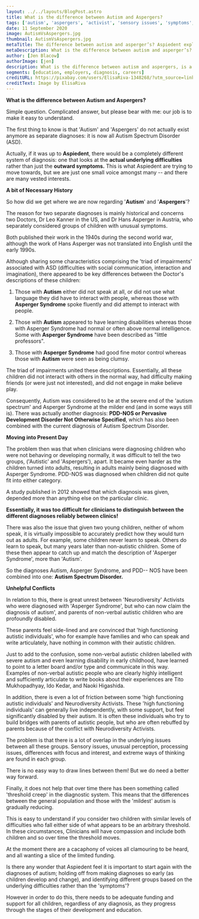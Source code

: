 ```yaml
---
layout: ../../layouts/BlogPost.astro
title: What is the difference between Autism and Aspergers?
tags: ['autism', 'aspergers', 'activist', 'sensory issues', 'symptoms', 'severe', 'mild']
date: 11 September 2020
image: AutismVsAspergers.jpg
thumbnail: AutismVsAspergers.jpg
metaTitle: The difference between autism and asperger’s? Aspiedent explains. 
metaDescription: What is the difference between autism and asperger’s? This article clears up the confusion.
author: [Jen Blacow]
authorImage: [jen]
description: What is the difference between autism and aspergers, is a common question. It can cause all sorts of confusion. This article aims to make the difference easy to understand, while also highlighting the complexities of the answer.
segments: [education, employers, diagnosis, careers]
creditURL: https://pixabay.com/users/ElisaRiva-1348268/?utm_source=link-attribution&utm_medium=referral&utm_campaign=image&utm_content=2062048
creditText: Image by ElisaRiva
---
```

**What is the difference between Autism and Aspergers?**

Simple question. Complicated answer, but please bear with me: our job is
to make it easy to understand.

The first thing to know is that 'Autism' and 'Aspergers' do not actually
exist anymore as separate diagnoses: it is now all Autism Spectrum
Disorder (ASD).

Actually, if it was up to **Aspiedent**, there would be a
completely different system of diagnosis: one that looks at the **actual
underlying difficulties** rather than just the **outward symptoms.**
This is what Aspiedent are trying to move towards, but we are just one
small voice amongst many -- and there are many vested interests.

**A bit of Necessary History**

So how did we get where we are now regarding '**Autism**' and
'**Aspergers**'?

The reason for two separate diagnoses is mainly historical and concerns
two Doctors, Dr Leo Kanner in the US, and Dr Hans Asperger in Austria,
who separately considered groups of children with unusual symptoms.

Both published their work in the 1940s during the second world war,
although the work of Hans Asperger was not translated into English until
the early 1990s.

Although sharing some characteristics comprising the 'triad of
impairments' associated with ASD (difficulties with social
communication, interaction and imagination), there appeared to be key
differences between the Doctor's descriptions of these children:

1.  Those with **Autism** either did not speak at all, or did not use
    what language they did have to interact with people, whereas those
    with **Asperger Syndrome** spoke fluently and did attempt to
    interact with people.

2.  Those with **Autism** appeared to have learning disabilities whereas
    those with Asperger Syndrome had normal or often above normal
    intelligence. Some with **Asperger Syndrome** have been described as
    "little professors".

3.  Those with **Asperger Syndrome** had good fine motor control whereas
    those with **Autism** were seen as being clumsy.

The triad of impairments united these descriptions. Essentially, all
these children did not interact with others in the normal way, had
difficulty making friends (or were just not interested), and did not
engage in make believe play.

Consequently, Autism was considered to be at the severe end of the
'autism spectrum' and Asperger Syndrome at the milder end (and in some
ways still is). There was actually another diagnosis: **PDD-NOS or
Pervasive Development Disorder Not Otherwise Specified**, which has also
been combined with the current diagnosis of Autism Spectrum Disorder.

**Moving into Present Day**

The problem then was that when clinicians were diagnosing children who
were not behaving or developing normally, it was difficult to tell the
two groups, ('Autistic' and 'Aspergers'), apart. It became even harder
as the children turned into adults, resulting in adults mainly being
diagnosed with Asperger Syndrome. PDD-NOS was diagnosed when children
did not quite fit into either category.

A study published in 2012 showed that which diagnosis was given,
depended more than anything else on the particular clinic.

**Essentially, it was too difficult for clinicians to distinguish between the different diagnoses reliably between clinics!**

There was also the issue that given two young children, neither of whom
speak, it is virtually impossible to accurately predict how they would
turn out as adults. For example, some children never learn to speak.
Others do learn to speak, but many years later than non-autistic
children. Some of these then appear to catch up and match the
description of 'Asperger Syndrome', more than 'Autism'.

So the diagnoses Autism, Asperger Syndrome, and PDD-- NOS have been
combined into one: **Autism Spectrum Disorder.**

**Unhelpful Conflicts**

In relation to this, there is great unrest between 'Neurodiversity'
Activists who were diagnosed with 'Asperger Syndrome', but who can now
claim the diagnosis of autism', and parents of non-verbal autistic
children who are profoundly disabled.

These parents feel side-lined and are convinced that 'high functioning
autistic individuals', who for example have families and who can speak
and write articulately, have nothing in common with their autistic
children.

Just to add to the confusion, some non-verbal autistic children labelled
with severe autism and even learning disability in early childhood, have
learned to point to a letter board and/or type and communicate in this
way. Examples of non-verbal autistic people who are clearly highly
intelligent and sufficiently articulate to write books about their
experiences are Tito Mukhopadhyay, Ido Kedar, and Naoki Higashida.

In addition, there is even a lot of friction between some 'high
functioning autistic individuals' and Neurodiversity Activists. These
'high functioning individuals' can generally live independently, with
some support, but feel significantly disabled by their autism. It is
often these individuals who try to build bridges with parents of
autistic people, but who are often rebuffed by parents because of the
conflict with Neurodiversity Activists.

The problem is that there is a lot of overlap in the underlying issues
between all these groups. Sensory issues, unusual perception, processing
issues, differences with focus and interest, and extreme ways of
thinking are found in each group.

There is no easy way to draw lines between them! But we do need a better
way forward.

Finally, it does not help that over time there has been something called
'threshold creep' in the diagnostic system. This means that the
differences between the general population and those with the 'mildest'
autism is gradually reducing.

This is easy to understand if you consider two children with similar
levels of difficulties who fall either side of what appears to be an
arbitrary threshold. In these circumstances, Clinicians will have
compassion and include both children and so over time the threshold
moves.

At the moment there are a cacaphony of voices all clamouring to be
heard, and all wanting a slice of the limited funding.

Is there any wonder that Aspiedent feel it is important to start again
with the diagnoses of autism; holding off from making diagnoses so early
(as children develop and change), and identifying different groups based
on the underlying difficulties rather than the 'symptoms'?

However in order to do this, there needs to be adequate funding and
support for all children, regardless of any diagnosis, as they progress
through the stages of their development and education.

